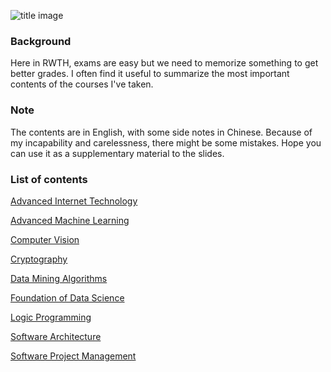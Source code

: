 ![title image](https://i.ytimg.com/vi/CLu_ilApr2A/maxresdefault.jpg)

### Background

Here in RWTH, exams are easy but we need to memorize something to get better grades. I often find it useful to summarize the most important contents of the courses I've taken.

### Note

The contents are in English, with some side notes in Chinese. Because of my incapability and carelessness, there might be some mistakes. Hope you can use it as a supplementary material to the slides.

### List of contents

[Advanced Internet Technology](https://wizna.github.io/assets/summary/Advanced%20Internet%20Technology%20-%20summary.pdf)

[Advanced Machine Learning](https://wizna.github.io/assets/summary/Advanced%20Machine%20Learning%20-%20summary.pdf)

[Computer Vision](https://wizna.github.io/assets/summary/Computer%20Vision%20-%20summary.pdf)

[Cryptography](https://wizna.github.io/assets/summary/Cryptography%20-%20summary.pdf)

[Data Mining Algorithms](https://wizna.github.io/assets/summary/Data%20Mining%20Algorithms%20-%20summary.pdf)

[Foundation of Data Science](https://wizna.github.io/assets/summary/Foundation%20of%20Data%20Science%20-%20summary.pdf)

[Logic Programming](https://wizna.github.io/assets/summary/Logic%20Programming%20-%20summary.pdf)

[Software Architecture](https://wizna.github.io/assets/summary/Software%20Architecture%20-%20summary.pdf)

[Software Project Management](https://wizna.github.io/assets/summary/Software%20Project%20Management%20-%20summary.pdf)
